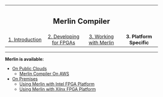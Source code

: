 <table style="width:100%">
  <tr>
    <th width="100%" colspan="6"><h2>Merlin Compiler</h2></th>
  </tr>
  <tr>
    <td width="20%" align="center"><a href="README.md">1. Introduction</b></td>
    <td width="20%" align="center"><a href="DEVELOPING_FOR_FPGA.md">2. Developing for FPGAs</a></td> 
    <td width="20%" align="center"><a href="WORKING_W_MERLIN.md">3. Working with Merlin</a></td>
    <td width="20%" align="center"><b>3. Platform Specific</b></td>
   </tr>
</table>

---------------------------------------
**Merlin is available:**
<ul> 
    <li><a href="On-Cloud/README.md">On Public Clouds</b></td>
    <ul> 
    <li><a href="On-Cloud/AWS/README.md">Merlin Compiler On AWS</b></td></li> 
    </ul>
    </li> 
<li><a href="On-Prem/README.MD">On Premises</b></td>
  <ul> 
    <li><a href="On-Prem/Intel/README.md">Using Merlin with Intel FPGA Platform</b></td></li> 
    <li><a href="On-Prem/Xilinx/README.md">Using Merlin with Xilnx FPGA Platform</b></td></li>
  </ul>
  </li>
</ul>
